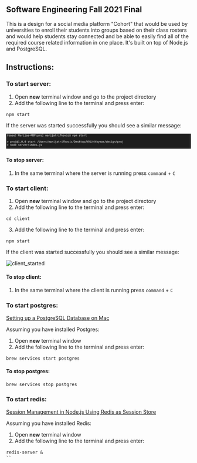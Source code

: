 ## Software Engineering Fall 2021 Final

This is a design for a social media platform "Cohort" that would be used by universities to enroll their students into groups based on their class rosters and would help students stay connected and be able to easily find all of the required course related information in one place. It's built on top of Node.js and PostgreSQL.

## Instructions:
### To start server:

1. Open **new** terminal window and go to the project directory
2. Add the following line to the terminal and press enter:

```
npm start
```
If the server was started successfully you should see a similar message:

![Server started](images/server_started.png)

#### To stop server:

1. In the same terminal where the server is running press `command` + `C`

### To start client:

1. Open **new** terminal window and go to the project directory
2. Add the following line to the terminal and press enter:

```
cd client
```
3. Add the following line to the terminal and press enter:
```
npm start
```
If the client was started successfully you should see a similar message:

<img width="386" alt="client_started" src="https://github.com/user-attachments/assets/74dde2be-b23d-4044-9e0e-a21b27b1bdb5">


#### To stop client:

1. In the same terminal where the client is running press `command` + `C`

### To start postgres:

[Setting up a PostgreSQL Database on Mac](https://www.sqlshack.com/setting-up-a-postgresql-database-on-mac/)

Assuming you have installed Postgres:

1. Open **new** terminal window
2. Add the following line to the terminal and press enter:

```
brew services start postgres
```

#### To stop postgres:

```
brew services stop postgres
```

### To start redis:

[Session Management in Node.js Using Redis as Session Store](https://codeforgeek.com/using-redis-to-handle-session-in-node-js/#installation)

Assuming you have installed Redis:

1. Open **new** terminal window
2. Add the following line to the terminal and press enter:
```
redis-server &
``
